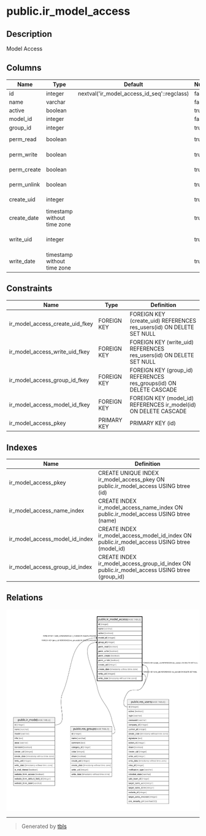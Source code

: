 # public.ir_model_access

## Description

Model Access

## Columns

| Name | Type | Default | Nullable | Children | Parents | Comment |
| ---- | ---- | ------- | -------- | -------- | ------- | ------- |
| id | integer | nextval('ir_model_access_id_seq'::regclass) | false |  |  |  |
| name | varchar |  | false |  |  | Name |
| active | boolean |  | true |  |  | Active |
| model_id | integer |  | false |  | [public.ir_model](public.ir_model.md) | Object |
| group_id | integer |  | true |  | [public.res_groups](public.res_groups.md) | Group |
| perm_read | boolean |  | true |  |  | Read Access |
| perm_write | boolean |  | true |  |  | Write Access |
| perm_create | boolean |  | true |  |  | Create Access |
| perm_unlink | boolean |  | true |  |  | Delete Access |
| create_uid | integer |  | true |  | [public.res_users](public.res_users.md) | Created by |
| create_date | timestamp without time zone |  | true |  |  | Created on |
| write_uid | integer |  | true |  | [public.res_users](public.res_users.md) | Last Updated by |
| write_date | timestamp without time zone |  | true |  |  | Last Updated on |

## Constraints

| Name | Type | Definition |
| ---- | ---- | ---------- |
| ir_model_access_create_uid_fkey | FOREIGN KEY | FOREIGN KEY (create_uid) REFERENCES res_users(id) ON DELETE SET NULL |
| ir_model_access_write_uid_fkey | FOREIGN KEY | FOREIGN KEY (write_uid) REFERENCES res_users(id) ON DELETE SET NULL |
| ir_model_access_group_id_fkey | FOREIGN KEY | FOREIGN KEY (group_id) REFERENCES res_groups(id) ON DELETE CASCADE |
| ir_model_access_model_id_fkey | FOREIGN KEY | FOREIGN KEY (model_id) REFERENCES ir_model(id) ON DELETE CASCADE |
| ir_model_access_pkey | PRIMARY KEY | PRIMARY KEY (id) |

## Indexes

| Name | Definition |
| ---- | ---------- |
| ir_model_access_pkey | CREATE UNIQUE INDEX ir_model_access_pkey ON public.ir_model_access USING btree (id) |
| ir_model_access_name_index | CREATE INDEX ir_model_access_name_index ON public.ir_model_access USING btree (name) |
| ir_model_access_model_id_index | CREATE INDEX ir_model_access_model_id_index ON public.ir_model_access USING btree (model_id) |
| ir_model_access_group_id_index | CREATE INDEX ir_model_access_group_id_index ON public.ir_model_access USING btree (group_id) |

## Relations

![er](public.ir_model_access.svg)

---

> Generated by [tbls](https://github.com/k1LoW/tbls)
